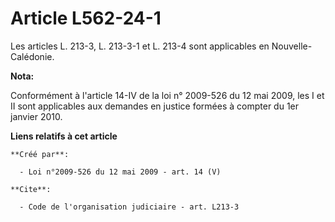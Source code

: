 # Article L562-24-1

Les articles L. 213-3, L. 213-3-1 et L. 213-4 sont applicables en Nouvelle-Calédonie.

**Nota:**

Conformément à l'article 14-IV de la loi n° 2009-526 du 12 mai 2009, les I et II sont applicables aux demandes en justice
formées à compter du 1er janvier 2010.

**Liens relatifs à cet article**

	**Créé par**:

	  - Loi n°2009-526 du 12 mai 2009 - art. 14 (V)

	**Cite**:

	  - Code de l'organisation judiciaire - art. L213-3
